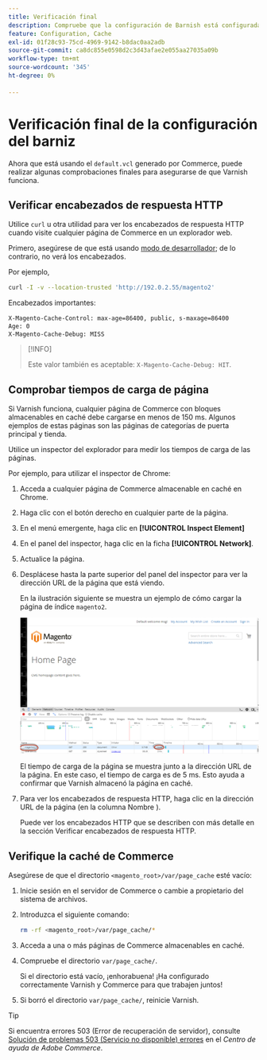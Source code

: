 ```yaml
---
title: Verificación final
description: Compruebe que la configuración de Barnish está configurada correctamente para funcionar con la aplicación de Adobe Commerce.
feature: Configuration, Cache
exl-id: 01f28c93-75cd-4969-9142-b8dac0aa2adb
source-git-commit: ca8dc855e0598d2c3d43afae2e055aa27035a09b
workflow-type: tm+mt
source-wordcount: '345'
ht-degree: 0%

---
```


# Verificación final de la configuración del barniz

Ahora que está usando el `default.vcl` generado por Commerce, puede realizar algunas comprobaciones finales para asegurarse de que Varnish funciona.

## Verificar encabezados de respuesta HTTP

Utilice `curl` u otra utilidad para ver los encabezados de respuesta HTTP cuando visite cualquier página de Commerce en un explorador web.

Primero, asegúrese de que está usando [modo de desarrollador](../cli/set-mode.md#change-to-developer-mode); de lo contrario, no verá los encabezados.

Por ejemplo,

```bash
curl -I -v --location-trusted 'http://192.0.2.55/magento2'
```

Encabezados importantes:

```
X-Magento-Cache-Control: max-age=86400, public, s-maxage=86400
Age: 0
X-Magento-Cache-Debug: MISS
```

>[!INFO]
>
>Este valor también es aceptable: `X-Magento-Cache-Debug: HIT`.

## Comprobar tiempos de carga de página

Si Varnish funciona, cualquier página de Commerce con bloques almacenables en caché debe cargarse en menos de 150 ms. Algunos ejemplos de estas páginas son las páginas de categorías de puerta principal y tienda.

Utilice un inspector del explorador para medir los tiempos de carga de las páginas.

Por ejemplo, para utilizar el inspector de Chrome:

1. Acceda a cualquier página de Commerce almacenable en caché en Chrome.
1. Haga clic con el botón derecho en cualquier parte de la página.
1. En el menú emergente, haga clic en **[!UICONTROL Inspect Element]**
1. En el panel del inspector, haga clic en la ficha **[!UICONTROL Network]**.
1. Actualice la página.
1. Desplácese hasta la parte superior del panel del inspector para ver la dirección URL de la página que está viendo.

   En la ilustración siguiente se muestra un ejemplo de cómo cargar la página de índice `magento2`.

   ![Haga clic en la página que está viendo](../../assets/configuration/varnish-inspector.png)

   El tiempo de carga de la página se muestra junto a la dirección URL de la página. En este caso, el tiempo de carga es de 5 ms. Esto ayuda a confirmar que Varnish almacenó la página en caché.

1. Para ver los encabezados de respuesta HTTP, haga clic en la dirección URL de la página (en la columna Nombre ).

   Puede ver los encabezados HTTP que se describen con más detalle en la sección Verificar encabezados de respuesta HTTP.

## Verifique la caché de Commerce

Asegúrese de que el directorio `<magento_root>/var/page_cache` esté vacío:

1. Inicie sesión en el servidor de Commerce o cambie a propietario del sistema de archivos.
1. Introduzca el siguiente comando:

   ```bash
   rm -rf <magento_root>/var/page_cache/*
   ```

1. Acceda a una o más páginas de Commerce almacenables en caché.
1. Compruebe el directorio `var/page_cache/`.

   Si el directorio está vacío, ¡enhorabuena! ¡Ha configurado correctamente Varnish y Commerce para que trabajen juntos!

1. Si borró el directorio `var/page_cache/`, reinicie Varnish.

>[!TIP]
>
>Si encuentra errores 503 (Error de recuperación de servidor), consulte [Solución de problemas 503 (Servicio no disponible) errores](https://experienceleague.adobe.com/docs/commerce-knowledge-base/kb/troubleshooting/miscellaneous/troubleshooting-503-errors.html?lang=es) en el _Centro de ayuda de Adobe Commerce_.
